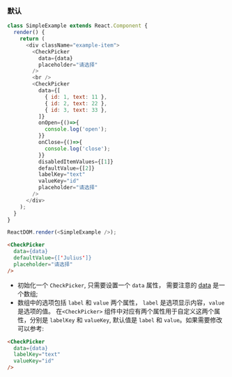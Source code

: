 

### 默认

<!--start-code-->
```js
class SimpleExample extends React.Component {
  render() {
    return (
      <div className="example-item">
        <CheckPicker
          data={data}
          placeholder="请选择"
        />
        <br />
        <CheckPicker
          data={[
            { id: 1, text: 11 },
            { id: 2, text: 22 },
            { id: 3, text: 33 },
          ]}
          onOpen={()=>{
            console.log('open');
          }}
          onClose={()=>{
            console.log('close');
          }}
          disabledItemValues={[1]}
          defaultValue={[2]}
          labelKey="text"
          valueKey="id"
          placeholder="请选择"
        />
      </div>
    );
  }
}

ReactDOM.render(<SimpleExample />);
```
<!--end-code-->


```html
<CheckPicker
  data={data}
  defaultValue={['Julius']}
  placeholder="请选择"
/>
```
- 初始化一个 `CheckPicker`, 只需要设置一个 `data` 属性， 需要注意的 [data](https://github.com/rsuite/rsuite-checkpicker/blob/master/docs/data/users.js) 是一个数组;
- 数组中的选项包括 `label` 和 `value` 两个属性， `label` 是选项显示内容，`value` 是选项的值。 在`<CheckPicker>` 组件中对应有两个属性用于自定义这两个属性，分别是 `labelKey` 和 `valueKey`, 默认值是 `label` 和 `value`。如果需要修改可以参考:

```html
<CheckPicker
  data={data}
  labelKey="text"
  valueKey="id"
/>
```